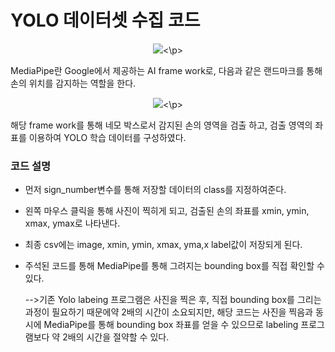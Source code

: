 # YOLO 데이터셋 수집 코드

<p align="center"><img src="/img/mediapipe_log.jpg"><\p>

MediaPipe란 Google에서 제공하는 AI frame work로, 다음과 같은 랜드마크를 통해 손의 위치를 감지하는 역할을 한다.

<p align="center"><img src="/img/hand_landmarks.png"><\p>

해당 frame work를 통해 네모 박스로서 감지된 손의 영역을 검출 하고,  검출 영역의 좌표를 이용하여 YOLO 학습 데이터를 구성하였다.



### 코드 설명

* 먼저 sign_number변수를 통해 저장할 데이터의 class를 지정하여준다.

* 왼쪽 마우스 클릭을 통해  사진이 찍히게 되고, 검출된 손의 좌표를 xmin, ymin, xmax, ymax로 나타낸다. 

* 최종 csv에는 image, xmin, ymin, xmax, yma,x label값이 저장되게 된다.

* 주석된 코드를 통해 MediaPipe를 통해 그려지는 bounding box를 직접 확인할 수 있다.

  -->기존 Yolo labeing 프로그램은 사진을 찍은 후, 직접 bounding box를 그리는 과정이 필요하기 때문에약 2배의 시간이 소요되지만, 해당 코드는 사진을 찍음과 동시에 MediaPipe를 통해 bounding box 좌표를 얻을 수 있으므로 labeling 프로그램보다 약 2배의 시간을 절약할 수 있다.



